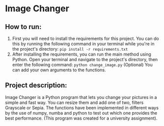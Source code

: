 # Image Changer

## How to run:
1. First you will need to install the requirements for this project. You can do this by running the following command
   in your terminal while you're in the project's directory: `pip install -r requirements.txt`
2. After installing the requirements, you can run the main method using Python. Open your terminal and navigate to the project's directory,
   then enter the following command: `python change_image.py`
(Optional) You can add your own arguments to the functions.

## Project description:
Image Changer is a Python program that lets you change your pictures in a simple and fast way. You can resize them and add one of two,
filters Grayscale or Sepia. The functions have been implemented in different ways by the use of numpy, numba and python to test out 
which one provides the best performance. (This program was created for a university assignment).
